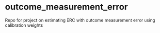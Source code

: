 # outcome_measurement_error
Repo for project on estimating ERC with outcome measurement error using calibration weights
